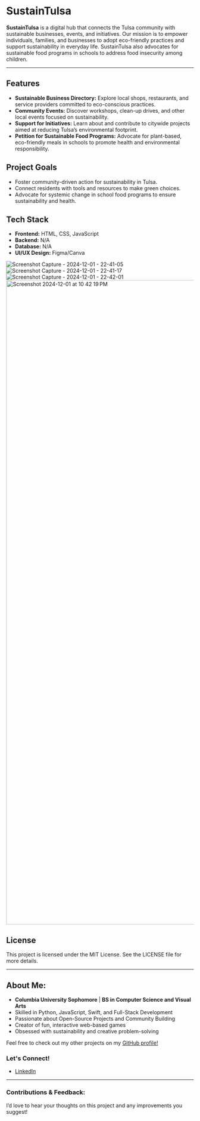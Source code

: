 # SustainTulsa

**SustainTulsa** is a digital hub that connects the Tulsa community with sustainable businesses, events, and initiatives. Our mission is to empower individuals, families, and businesses to adopt eco-friendly practices and support sustainability in everyday life. SustainTulsa also advocates for sustainable food programs in schools to address food insecurity among children.

---

## Features

- **Sustainable Business Directory:** Explore local shops, restaurants, and service providers committed to eco-conscious practices.
- **Community Events:** Discover workshops, clean-up drives, and other local events focused on sustainability.
- **Support for Initiatives:** Learn about and contribute to citywide projects aimed at reducing Tulsa’s environmental footprint.
- **Petition for Sustainable Food Programs:** Advocate for plant-based, eco-friendly meals in schools to promote health and environmental responsibility.

## Project Goals
- Foster community-driven action for sustainability in Tulsa.
- Connect residents with tools and resources to make green choices.
- Advocate for systemic change in school food programs to ensure sustainability and health.

## Tech Stack

- **Frontend:** HTML, CSS, JavaScript
- **Backend:** N/A
- **Database:** N/A
- **UI/UX Design:** Figma/Canva

 
![Screenshot Capture - 2024-12-01 - 22-41-05](https://github.com/user-attachments/assets/7471c4ae-9140-4aa7-93c5-b060a58aee3b)
![Screenshot Capture - 2024-12-01 - 22-41-17](https://github.com/user-attachments/assets/545261c8-9455-49a9-881b-663cd848f85b)
![Screenshot Capture - 2024-12-01 - 22-42-01](https://github.com/user-attachments/assets/bbdc4d7e-c5d8-4cb4-a089-24694e804478)
<img width="1728" alt="Screenshot 2024-12-01 at 10 42 19 PM" src="https://github.com/user-attachments/assets/f42fdb10-929f-4b59-a9f5-ce4a0387738d">

## License
This project is licensed under the MIT License. See the LICENSE file for more details.

---

## About Me:
- **Columbia University Sophomore** | **BS in Computer Science and Visual Arts**
- Skilled in Python, JavaScript, Swift, and Full-Stack Development
- Passionate about Open-Source Projects and Community Building
- Creator of fun, interactive web-based games
- Obsessed with sustainability and creative problem-solving

Feel free to check out my other projects on my [GitHub profile!](https://github.com/melanielaporte) 

### Let's Connect!
- [LinkedIn](https://www.linkedin.com/in/melanielaporte/)

---

### Contributions & Feedback:

I’d love to hear your thoughts on this project and any improvements you suggest!

